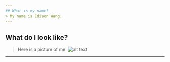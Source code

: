 ```yaml
---
## What is my name?
> My name is Edison Wang.
---
```

## What do I look like?
> Here is a picture of me:
> ![alt text](<img src="self-picture.jpg"> "Hey look, it's me!")
---
